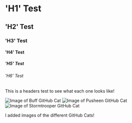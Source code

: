 # 'H1' Test
## 'H2' Test
### 'H3' Test
#### 'H4' Test
##### 'H5' Test
###### 'H6' Test

This is a headers test to see what each one looks like!

![Image of Buff GitHub Cat](https://octodex.github.com/images/steroidtocat.png)
![Image of Pusheen GitHub Cat](https://octodex.github.com/images/pusheencat.png)
![Image of Stormtrooper GitHub Cat](https://octodex.github.com/images/stormtroopocat.png)

I added images of the different GitHub Cats!
